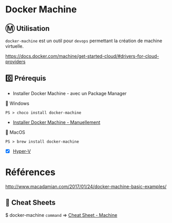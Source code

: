# Docker Machine

## :m: Utilisation

`docker-machine` est un outil pour `devops` permettant la création de machine virtuelle.

https://docs.docker.com/machine/get-started-cloud/#drivers-for-cloud-providers


## :zero: Prérequis

* Installer Docker Machine - avec un Package Manager

:pushpin: Windows

```
PS > choco install docker-machine
```


* [Installer Docker Machine - Manuellement](https://docs.docker.com/v17.09/machine/install-machine/)   

:pushpin: MacOS

```
PS > brew install docker-machine
```

- [x] [Hyper-V](Hyper-Vmd)


# Références 

http://www.macadamian.com/2017/01/24/docker-machine-basic-examples/

## :whale: Cheat Sheets

$ docker-machine `command` => [Cheat Sheet - Machine](http://files.zeroturnaround.com/pdf/zt_docker_cheat_sheet.pdf)


